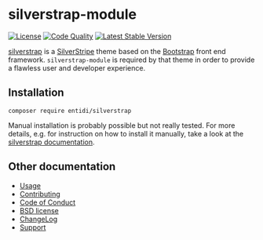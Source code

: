 silverstrap-module
==================
[![License](https://poser.pugx.org/entidi/silverstrap-module/license)](https://packagist.org/packages/entidi/silverstrap-module)
[![Code Quality](https://scrutinizer-ci.com/g/ntd/silverstrap-module/badges/quality-score.png?b=master)](https://scrutinizer-ci.com/g/ntd/silverstrap-module/?branch=master)
[![Latest Stable Version](https://poser.pugx.org/entidi/silverstrap-module/v/stable)](https://packagist.org/packages/entidi/silverstrap-module)

[silverstrap](http://silverstripe.entidi.com/themes/#TOC-1) is a
[SilverStripe](http://www.silverstripe.org/) theme based on the
[Bootstrap](http://twitter.github.io/bootstrap/) front end framework.
`silverstrap-module` is required by that theme in order to provide a
flawless user and developer experience.

Installation
------------

    composer require entidi/silverstrap

Manual installation is probably possible but not really tested. For more
details, e.g. for instruction on how to install it manually, take a look
at the [silverstrap documentation](http://silverstripe.entidi.com/themes/#TOC-1).

Other documentation
-------------------

* [Usage](docs/en/usage.md)
* [Contributing](CONTRIBUTING.md)
* [Code of Conduct](https://docs.silverstripe.org/en/contributing/code_of_conduct)
* [BSD license](LICENSE.md)
* [ChangeLog](CHANGELOG.md)
* [Support](docs/en/support.md)

